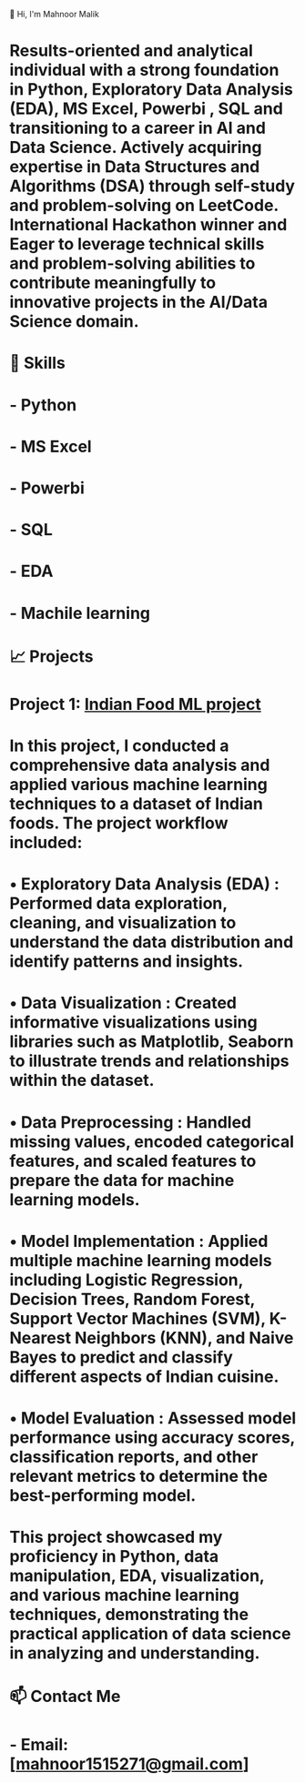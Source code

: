  👋 Hi, I'm Mahnoor Malik
 
# Results-oriented and analytical individual with a strong foundation in Python, Exploratory Data Analysis (EDA), MS Excel, Powerbi , SQL and  transitioning to a career in AI and Data Science. Actively acquiring expertise in Data Structures and Algorithms (DSA) through self-study and problem-solving on LeetCode. International Hackathon winner and Eager to leverage technical skills and problem-solving abilities to contribute meaningfully to innovative projects in the AI/Data Science domain.

# 🚀 Skills
# - Python
# - MS Excel
# - Powerbi
# - SQL
# - EDA
# - Machile learning

 # 📈 Projects
 # Project 1: [Indian Food ML project](https://github.com/Mahnoormalik123/Indian-food-project)
# In this project, I conducted a comprehensive data analysis and applied various machine learning techniques to a dataset of Indian foods. The project workflow included:

# • Exploratory Data Analysis (EDA) : Performed data exploration, cleaning, and visualization to understand the data distribution and identify patterns and insights.
# • Data Visualization : Created informative visualizations using libraries such as Matplotlib, Seaborn to illustrate trends and relationships within the dataset.
# • Data Preprocessing : Handled missing values, encoded categorical features, and scaled features to prepare the data for machine learning models.
# • Model Implementation : Applied multiple machine learning models including Logistic Regression, Decision Trees, Random Forest, Support Vector Machines (SVM), K-Nearest Neighbors (KNN), and Naive Bayes to predict and classify different aspects of Indian cuisine.
# • Model Evaluation : Assessed model performance using accuracy scores, classification reports, and other relevant metrics to determine the best-performing model.

# This project showcased my proficiency in Python, data manipulation, EDA, visualization, and various machine learning techniques, demonstrating the practical application of data science in analyzing and understanding.


 # 📫 Contact Me
# - Email: [mahnoor1515271@gmail.com]

